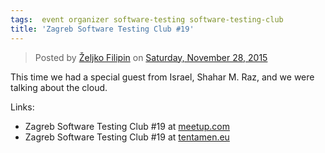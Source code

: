 ```yaml
---
tags:  event organizer software-testing software-testing-club
title: 'Zagreb Software Testing Club #19'
---
```

<div id="fb-root"></div><script>(function(d, s, id) {  var js, fjs = d.getElementsByTagName(s)[0];  if (d.getElementById(id)) return;  js = d.createElement(s); js.id = id;  js.src = "//connect.facebook.net/en_US/sdk.js#xfbml=1&version=v2.3";  fjs.parentNode.insertBefore(js, fjs);}(document, 'script', 'facebook-jssdk'));</script><div class="fb-post" data-href="https://www.facebook.com/media/set/?set=a.10153736952232290.1073741841.735252289&amp;type=3" data-width="500"><div class="fb-xfbml-parse-ignore"><blockquote cite="https://www.facebook.com/media/set/?set=a.10153736952232290.1073741841.735252289&amp;type=3">Posted by <a href="#" role="button">Željko Filipin</a> on&nbsp;<a href="https://www.facebook.com/media/set/?set=a.10153736952232290.1073741841.735252289&amp;type=3">Saturday, November 28, 2015</a></blockquote></div></div>

This time we had a special guest from Israel, Shahar M. Raz, and we were talking about the cloud.

Links:

- Zagreb Software Testing Club #19 at [meetup.com](https://www.meetup.com/SoftwareTestingClub/events/220250235/)
- Zagreb Software Testing Club #19 at [tentamen.eu](http://blog.tentamen.eu/zagreb-stc-19-report-the-power-of-meetup-com/)
